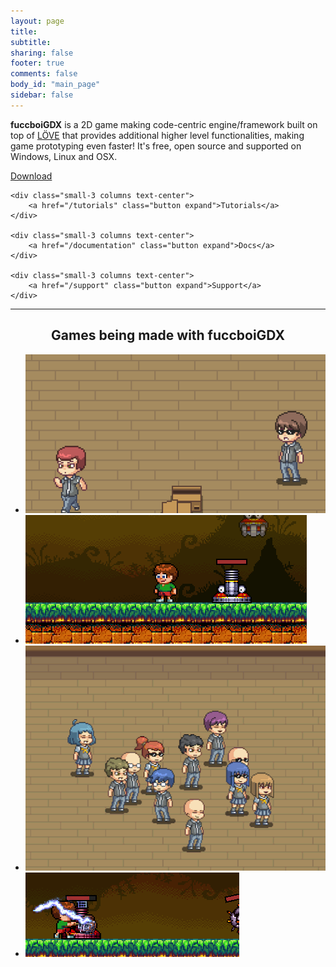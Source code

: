 ```yaml
---
layout: page
title:
subtitle:
sharing: false
footer: true 
comments: false
body_id: "main_page"
sidebar: false 
---
```


**fuccboiGDX** is a 2D game making code-centric engine/framework built on top of [LÖVE](http://love2d.org) that provides additional higher level functionalities, 
making game prototyping even faster! It's free, open source and supported on Windows, Linux and OSX.

<div class="row">
    <div class="small-3 columns text-center">
        <a href="/downloads/fuccboi.zip" class="button expand">Download</a>
    </div>

    <div class="small-3 columns text-center">
        <a href="/tutorials" class="button expand">Tutorials</a>
    </div>

    <div class="small-3 columns text-center">
        <a href="/documentation" class="button expand">Docs</a>
    </div>

    <div class="small-3 columns text-center">
        <a href="/support" class="button expand">Support</a>
    </div>
</div>

------------------

<h2 style="text-align: center">Games being made with fuccboiGDX</h2>

<ul class="example-orbit" data-orbit data-options="navigation_arrows: false; pause_on_hover:false; bullets: false; slide_number: false"> 
    <li><img src="/assets/fight.gif"/></li> 
    <li><img src="/assets/hitee.gif"/></li> 
    <li><img src="/assets/ice.gif"/></li> 
    <li><img src="/assets/attack.gif"/></li> 
</ul>
